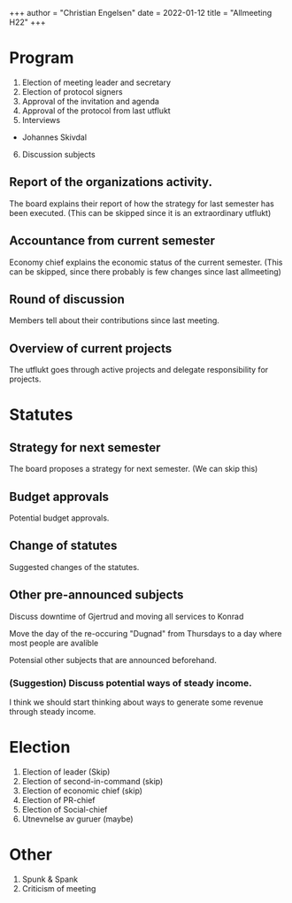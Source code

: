 +++
author = "Christian Engelsen"
date = 2022-01-12
title = "Allmeeting H22"
+++


# Program

1. Election of meeting leader and secretary
2. Election of protocol signers
3. Approval of the invitation and agenda
4. Approval of the protocol from last utflukt
5. Interviews
- Johannes Skivdal

6. Discussion subjects

## Report of the organizations activity.

The board explains their report of how the strategy for last semester has been executed. (This can be skipped since it is an extraordinary utflukt)

## Accountance from current semester

Economy chief explains the economic status of the current semester. (This can be skipped, since there probably is few changes since last allmeeting)

## Round of discussion

Members tell about their contributions since last meeting.

## Overview of current projects

The utflukt goes through active projects and delegate responsibility for projects.

# Statutes

## Strategy for next semester

The board proposes a strategy for next semester. (We can skip this)

## Budget approvals

Potential budget approvals.

## Change of statutes

Suggested changes of the statutes. 

## Other pre-announced subjects

Discuss downtime of Gjertrud and moving all services to Konrad

Move the day of the re-occuring "Dugnad" from Thursdays to a day where most people are avalible

Potensial other subjects that are announced beforehand.

### (Suggestion) Discuss potential ways of steady income. 

I think we should start thinking about ways to generate some revenue through steady income. 

# Election

1. Election of leader (Skip)
2. Election of second-in-command (skip)
3. Election of economic chief (skip)
4. Election of PR-chief
5. Election of Social-chief
6. Utnevnelse av guruer (maybe)

# Other

1. Spunk & Spank
2. Criticism of meeting
